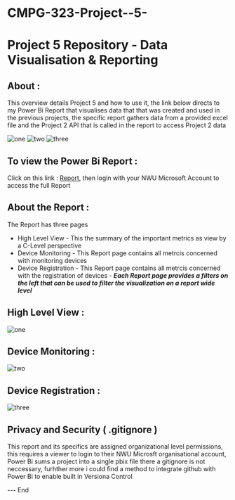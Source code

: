 # CMPG-323-Project--5-
# Project 5 Repository - Data Visualisation &amp; Reporting
## About :
This overview details Project 5 and how to use it, the link below directs to my Power Bi Report that visualises data that that was created and used in the previous projects, the specific report gathers data from a provided excel file and the Project 2 API that is called in the report to access Project 2 data 

![one](https://user-images.githubusercontent.com/111293181/201114367-c9a954ad-9e52-4f62-90cc-54894d9cf342.PNG)
![two](https://user-images.githubusercontent.com/111293181/201114603-46a8ca7e-7011-4802-ac44-cba619f1ae19.PNG)
![three](https://user-images.githubusercontent.com/111293181/201114502-1dc7a219-236a-46af-8d85-f64cf193c777.PNG)


## To view the Power Bi Report : 
   Click on this link : [Report](https://app.powerbi.com/links/vYVX8eWaQJ?ctid=331c86e7-d032-436f-bc53-f2552d031012&pbi_source=linkShare&bookmarkGuid=3ff56aad-99b2-404f-9765-e7b488ccc112), then login with your NWU Microsoft Account to access the full Report 
    

## About the Report :  
The Report has three pages 
- High Level View  - This the summary of the important metrics as view by a C-Level perspective 
- Device Monitoring - This Report page contains all metrcis concerned with monitoring devices 
- Device Registration - This Report page contains all metrcis concerned with the registration of devices  -
***Each Report page provides a filters on the left that can be used to filter the visualization on a report wide level***

## High Level View :
![one](https://user-images.githubusercontent.com/111293181/201114367-c9a954ad-9e52-4f62-90cc-54894d9cf342.PNG)

## Device Monitoring :
![two](https://user-images.githubusercontent.com/111293181/201114603-46a8ca7e-7011-4802-ac44-cba619f1ae19.PNG)
## Device Registration :
![three](https://user-images.githubusercontent.com/111293181/201114502-1dc7a219-236a-46af-8d85-f64cf193c777.PNG)



## Privacy and Security ( .gitignore )
This report and its specifics are assigned organizational level permissions, this requires a viewer to login to their NWU Microsft organisational account, Power Bi sums a project into a single pbix file there a gitignore is not neccessary, furhther more i could find a method to integrate github with Power Bi to enable built in Versiona Control 

--- End 

